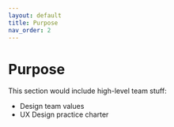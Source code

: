 ```yaml
---
layout: default
title: Purpose
nav_order: 2
---
```


# Purpose

This section would include high-level team stuff:

- Design team values
- UX Design practice charter